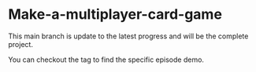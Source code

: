 # Make-a-multiplayer-card-game
This main branch is update to the latest progress and will be the complete project.

You can checkout the tag to find the specific episode demo.
